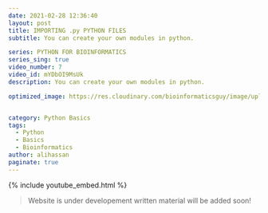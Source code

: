 ```yaml
---
date: 2021-02-28 12:36:40
layout: post
title: IMPORTING .py PYTHON FILES
subtitle: You can create your own modules in python.

series: PYTHON FOR BIOINFORMATICS
series_sing: true
video_number: 7
video_id: mYDbOI9MsUk
description: You can create your own modules in python.

optimized_image: https://res.cloudinary.com/bioinformaticsguy/image/upload/c_scale,h_380/v1596701389/002%20Python-for-Bioinformatics/Python-for-Bioinformatics-007.png


category: Python Basics
tags:
  - Python
  - Basics
  - Bioinformatics
author: alihassan
paginate: true
---
```


{% include youtube_embed.html %}


> Website is under developement written material will be added soon!

<!-- hi guys bioinformatics guy here with another video of the series python for bioinformatics in this video we will be talking about importing python files dot p-vals files just like in the previous video that we could we imported a few files and modules from other libraries that were already created in python we can import our own functions from our own files so let's get started first of all we will have to create a python file and let's create a python file in let's open idle this time i am working in viral because most of you guys will also be working in other so i just want to you to see the same experience so this is our file and let's copy some functions um from our previous file so we will have to import random then we can copy this function random base then we can copy another function random codon okay after that let's copy this function yes that's pretty much it okay now let's save this file on desktop um here is our desktop and i'm gonna name this file as functions functions dot py okay it's saved so i have created this file in which we have these three functions random base oh let me correct the spellings of random here random base random codon and replace base randomly using names okay i will just save this file now i will create a new python file over here and we can import the functions so let's try simply importing random base from functions import random base okay let's try running this the one more thing that you need to understand is that you will have to save this file in the very same folder in which there you have the functions file or from which you are trying to import any functions so let me name it as testing and this function is imported nicely let's try running this function um random base um and we will have to print it to see the results okay this is the cell so you can see that a base is imported right and let's try importing some other thing uh random codon from functions import random codon and let's try printing the c-o-d-o-n random base is not defined uh now it's giving me an error random base is not defined oh random so i change the spellings over here and the spellings are also supposed to be chained here it is supposed to be random rather than random random base then we have a random base over here let's try running this and let's try running this and see in the shell so random base is also printed and if you want to try printing the third function which is this let's try importing this and let's try if this function gets imported or not from functions import this huge function with huge name and let's print this and let's give it okay let's see if some codon is changed or not unexpected oh missing parentheses and let's remove this one again let's go to the shell so it has imported first a random base then it imported a random codon then it made this change in this g-sync g change this t to g let's try running this again and now c is changed so that's all for today if you have any questions comments or concerns about this video feel free to comment down below if you want to join our bioinformatics community don't forget to join the facebook group bioinformatics guys you can find the description down below if you want to know what i do other than programming don't forget to check out my vlogging channel right here other than that thank you very much for watching and i will see you around in the next video  -->